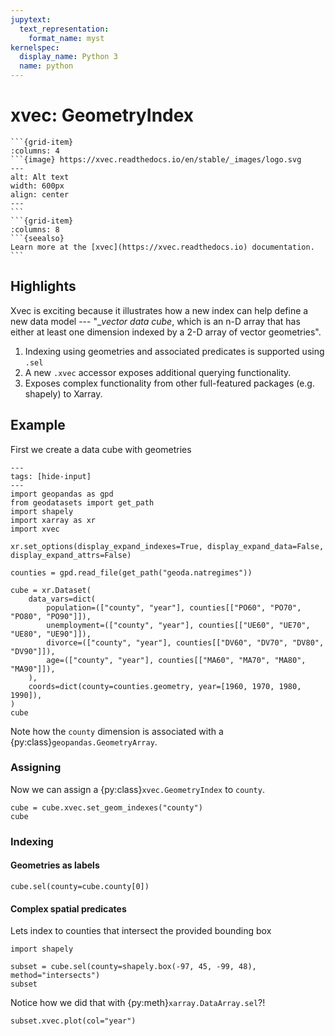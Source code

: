 ```yaml
---
jupytext:
  text_representation:
    format_name: myst
kernelspec:
  display_name: Python 3
  name: python
---
```


# xvec: GeometryIndex

````{grid} 12
```{grid-item}
:columns: 4
```{image} https://xvec.readthedocs.io/en/stable/_images/logo.svg
---
alt: Alt text
width: 600px
align: center
---
```
```{grid-item}
:columns: 8
```{seealso}
Learn more at the [xvec](https://xvec.readthedocs.io) documentation.
```
````

## Highlights

Xvec is exciting because it illustrates how a new index can help define a new data model --- "\__vector data cube_, which is an n-D array that has either at least one dimension indexed by a 2-D array of vector geometries".

1. Indexing using geometries and associated predicates is supported using `.sel`
1. A new `.xvec` accessor exposes additional querying functionality.
1. Exposes complex functionality from other full-featured packages (e.g. shapely) to Xarray.

## Example

First we create a data cube with geometries

```{code-cell}
---
tags: [hide-input]
---
import geopandas as gpd
from geodatasets import get_path
import shapely
import xarray as xr
import xvec

xr.set_options(display_expand_indexes=True, display_expand_data=False, display_expand_attrs=False)

counties = gpd.read_file(get_path("geoda.natregimes"))

cube = xr.Dataset(
    data_vars=dict(
        population=(["county", "year"], counties[["PO60", "PO70", "PO80", "PO90"]]),
        unemployment=(["county", "year"], counties[["UE60", "UE70", "UE80", "UE90"]]),
        divorce=(["county", "year"], counties[["DV60", "DV70", "DV80", "DV90"]]),
        age=(["county", "year"], counties[["MA60", "MA70", "MA80", "MA90"]]),
    ),
    coords=dict(county=counties.geometry, year=[1960, 1970, 1980, 1990]),
)
cube
```

Note how the `county` dimension is associated with a {py:class}`geopandas.GeometryArray`.

### Assigning

Now we can assign a {py:class}`xvec.GeometryIndex` to `county`.

```{code-cell}
cube = cube.xvec.set_geom_indexes("county")
cube
```

### Indexing

#### Geometries as labels

```{code-cell}
cube.sel(county=cube.county[0])
```

#### Complex spatial predicates

Lets index to counties that intersect the provided bounding box

```{code-cell}
import shapely

subset = cube.sel(county=shapely.box(-97, 45, -99, 48), method="intersects")
subset
```

Notice how we did that with {py:meth}`xarray.DataArray.sel`?!

```{code-cell}
subset.xvec.plot(col="year")
```
